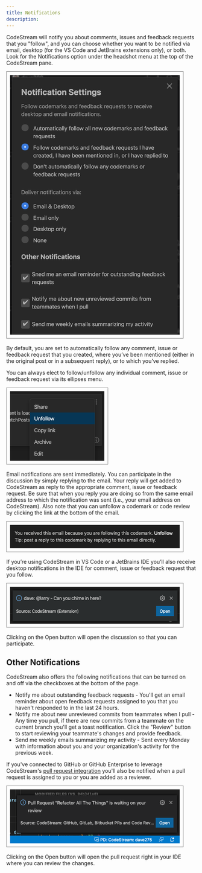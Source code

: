 ```yaml
---
title: Notifications
description: 
---
```


CodeStream will notify you about comments, issues and feedback requests that you
"follow", and you can choose whether you want to be notified via email, desktop
(for the VS Code and JetBrains extensions only), or both. Look for the
Notifications option under the headshot menu at the top of the CodeStream pane.

![Notification Settings](../assets/images/NotificationSettings4.png)

By default, you are set to automatically follow any comment, issue or feedback
request that you created, where you’ve been mentioned (either in the original
post or in a subsequent reply), or to which you’ve replied. 

You can always elect to follow/unfollow any individual comment, issue or
feedback request via its ellipses menu.

![Unfollow](../assets/images/CodemarkMenu-Unfollow.png)

Email notifications are sent immediately. You can participate in the discussion
by simply replying to the email. Your reply will get added to CodeStream as
reply to the appropriate comment, issue or feedback request. Be sure that when
you reply you are doing so from the same email address to which the notification
was sent (i.e., your email address on CodeStream). Also note that you can
unfollow a codemark or code review by clicking the link at the bottom of the
email.

![Unfollow Via Email](../assets/images/UnfollowViaEmail.png)

If you’re using CodeStream in VS Code or a JetBrains IDE you’ll also receive
desktop notifications in the IDE for comment, issue or feedback request that you
follow.

![Desktop Notification](../assets/images/DesktopNotification2.png)

Clicking on the Open button will open the discussion so that you can
participate.

## Other Notifications

CodeStream also offers the following notifications that can be turned on and off via the checkboxes at the bottom of the page.

* Notify me about outstanding feedback requests - You'll get an
email reminder about open feedback requests assigned to you that you haven't
responded to in the last 24 hours.
* Notify me about new unreviewed commits from teammates when I pull - Any time you pull, if there are new commits from a teammate on the current branch you'll get a toast notification. Click the "Review" button to start reviewing your teammate's changes and provide feedback.
* Send me weekly emails summarizing my activity - Sent every Monday with information about you and your organization's activity for the previous week.

If you've connected to GitHub or GitHub Enterprise to leverage CodeStream's [pull request integration](../workflow/pull-requests) you'll also be notified when a pull request is assigned to you or you are added as a reviewer.

![Pull Request Notification](../assets/images/PullRequestNotification.png)

Clicking on the Open button will open the pull request right in your IDE where you can review the changes.
